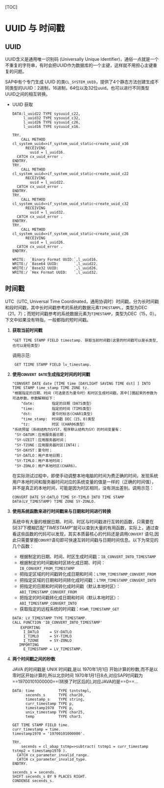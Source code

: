 [TOC]

# UUID 与 时间戳 #

## UUID ##

UUID含义是通用唯一识别码 (Universally Unique Identifier)，通俗一点就是一个不重复的字符串，有时会把UUID作为数据库的一个主键，这样就不用担心主键重复的问题。

SAP中有个专门生成 UUID 的类`CL_SYSTEM_UUID`，提供了4个静态方法创建生成不同类型的UUID：2进制，16进制，64位以及32位uuid。也可以进行不同类型UUID之间的相互转换。

- UUID 获取

  ```abap
  DATA:l_uuid22 TYPE sysuuid_c22,
       l_uuid32 TYPE sysuuid_c32,
       l_uuid26 TYPE sysuuid_c26,
       l_uuid16 TYPE sysuuid_x16.
   
  TRY.
      CALL METHOD cl_system_uuid=>if_system_uuid_static~create_uuid_x16
        RECEIVING
          uuid = l_uuid16.
    CATCH cx_uuid_error .
  ENDTRY.
  TRY.
      CALL METHOD cl_system_uuid=>if_system_uuid_static~create_uuid_c22
        RECEIVING
          uuid = l_uuid22.
    CATCH cx_uuid_error .
  ENDTRY.
  TRY.
      CALL METHOD cl_system_uuid=>if_system_uuid_static~create_uuid_c32
        RECEIVING
          uuid = l_uuid32.
    CATCH cx_uuid_error .
  ENDTRY.
  TRY.
      CALL METHOD cl_system_uuid=>if_system_uuid_static~create_uuid_c26
        RECEIVING
          uuid = l_uuid26.
    CATCH cx_uuid_error .
  ENDTRY.
   
  WRITE:  `Binary Format UUID:`,l_uuid16.
  WRITE:/ `Base64 UUID:       `,l_uuid22.
  WRITE:/ `Base32 UUID:       `,l_uuid26.
  WRITE:/ `Hex Format UUID:   `,l_uuid32.
  
  ```

## 时间戳 ##

UTC（UTC, Universal Time Coordinated，通用协调时）时间戳，分为长时间戳和段时间戳，其中长时间戳参考的系统的数据元素`TIMESTAMPL`，类型为DEC（21，7）；而短时间戳参考的系统数据元素为`TIMESTAMP`，类型为DEC（15，0）。下文中如果没有特指，一般都指的短时间戳。

1. **获取当前时间戳**

   ```abap
   "GET TIME STAMP FIELD timestamp. 获取当前时间戳(这里的时间戳可以是长类型,也可以是短类型)
   ```

   调用示范:

   ```abap
    GET TIIME STAMP FIELD lv_timestamp.
   ```

2. **使用`CONVERT DATE`生成指定时间的时间戳**

   ```abap
   "CONVERT DATE date [TIME time [DAYLIGHT SAVING TIME dst] ] INTO TIME STAMP time_stamp TIME ZONE tz.
   "根据指定的日期、时间（可选是否为夏令时）和时区生成时间戳，其中[]圈起来的参数为可选参数，参数解释如下：
       "date:        指定的日期（DATS类型）
       "time:        指定的时间（TIMS类型）
       "dst:         夏令时标志(CHAR1类型)
       "time_stamp:  时间戳 DEC（15，0)类型
       "tz:          时区（CHAR06类型）
   "系统预留（系统结构为SYST，程序默认结构为SY）的时间变量有：
   	"SY-DATUM：应用服务器日期；
   	"SY-UZEIT：应用服务器时间；
   	"SY-TZONE：应用服务器时区(INT4)；
   	"SY-DAYST：夏令时；
   	"SY-DATLO：用户本地日期；
   	"SY-TIMLO：用户本地时间；
   	"SY-ZONLO：用户本地时区(CHAR6)。
   ```

   在实际测试过程中，即使手动调整本地电脑的时间为费正确的时间，发现系统用户本地时间和服务器时间对应的系统变量的值是一样的（正确的时间值），并不是真正的本地时间，可能是因为时区相同，没有测出差别。调用示范：

   ```abap
   CONVERT DATE SY-DATLO TIME SY-TIMLO INTO TIME STAMP DATA(LV_TIMESTAMP) TIME ZONE SY-ZONLO.
   ```

3. **使用系统函数来进行时间戳来与日期和时间进行转换**

   系统中有大量的根据日期、时间、时区与时间戳进行互转的函数，只需要在SE37下模糊匹配“*TIMESTAMP*”就可以查到大量的有用函数，实际上，通过查看这些函数的代码可以发现，其实本质最核心的代码还是调用`CONVERT` 语句,因此只需要掌握`CONVRT`语句即可快速互转时间戳与日期时间信息。以下为常见的几个函数：

   - 根据制定的日期、时间、时区生成时间戳：`IB_CONVERT_INTO_TIMESTAMP`
   - 根据制定的时间戳和时区转化成日期、时间：`IB_CONVERT_FROM_TIMESTAMP`
   - 把指定区域的时间戳转化成日期和时间：`LTRM_TIMESTAMP_CONVERT_FROM`
   - 把指定区域的日期和时间转化成时间戳：`LTRM_TIMESTAMP_CONVERT_INTO`
   - 把指定的日期和时间转化成时间戳（默认本地时区）：`ABI_TIMESTAMP_CONVERT_FROM`
   - 把指定的时间戳转化成日期和时间（默认本地时区）：`ABI_TIMESTAMP_CONVERT_INTO`
   - 获取指定的远程系统的时间戳：`RSWR_TIMESTAMP_GET`

   ```abap
   DATA: LV_TIMESTAMP TYPE TIMESTAMP.
   CALL FUNCTION 'IB_CONVERT_INTO_TIMESTAMP'
     　EXPORTING
        I_DATLO     = SY-DATLO
        I_TIMLO     = SY-TIMLO
        I_TZONE     = SY-ZONLO
      IMPORTING
        E_TIMESTAMP = LV_TIMESTAMP.
   ```

4. **两个时间戳之间的秒数**

   JAVA 的时间戳是 UNIX 时间戳,是以 1970年1月1日 开始计算的秒数,而不是以零时区开始计算的,所以北京时间 1970年1月1日8点,对应SAP时间戳为==19700101000000==(转换了时区后的),对应JAVA的是==0==…

   ```abap
   DATA: time           TYPE tzntstmpl,
         secends_s      TYPE char20,
         timestamp_s    TYPE string,
         curr_timestamp TYPE p,
         timestamp1970  TYPE p,
         unix_timestamp TYPE char25,
         temp           TYPE char3.
   
   GET TIME STAMP FIELD time.
   curr_timestamp = time.
   timestamp1970 = '19700101000000'.
   
   TRY.
       secends = cl_abap_tstmp=>subtract( tstmp1 = curr_timestamp tstmp2 = timestamp1970 ).
     CATCH cx_parameter_invalid_range.
     CATCH cx_parameter_invalid_type.
   ENDTRY.
   
   secends_s = secends.
   SHIFT secends_s BY 9 PLACES RIGHT.
   CONDENSE secends_s.
   ```

   